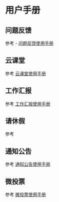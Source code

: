
# 用户手册 


## 问题反馈 <Badge text="beta" type="warning"/>

参考 - [问题反馈使用手册](./feedBackHelpDocs.md)


## 云课堂

参考 [云课堂使用手册](./cloudClassHelpDocs.md)


## 工作汇报

参考 [工作汇报使用手册](./workReportHelpDocs.md)


##  请休假

参考 

## 通知公告

参考 [通知公告使用手册](./noticeHelpDocs.md)

## 微投票

参考 [微投票使用手册](./microvotingHelpDocs.md)
